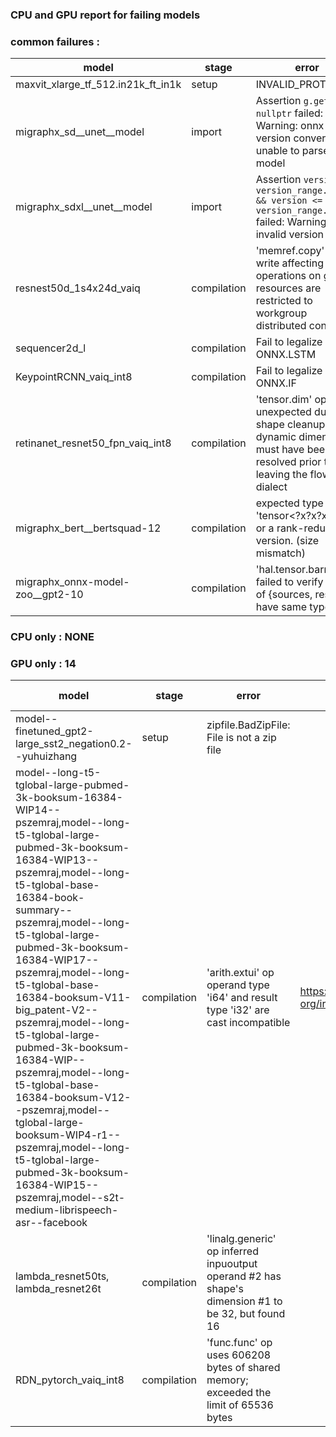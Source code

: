 ### CPU and GPU report for failing models

### common failures : 

| model | stage | error | issue no | 
|---|---|---|---|
|maxvit_xlarge_tf_512.in21k_ft_in1k|setup|INVALID_PROTOBUF||
|migraphx_sd__unet__model|import|Assertion `g.get() != nullptr` failed: Warning: onnx version converter is unable to parse input model||
|migraphx_sdxl__unet__model|import| Assertion `version >= version_range.first && version <= version_range.second` failed: Warning: invalid version||
|resnest50d_1s4x24d_vaiq | compilation |'memref.copy' op write affecting operations on global resources are restricted to workgroup distributed contexts | https://github.com/iree-org/iree/issues/19760 |
|sequencer2d_l|compilation| Fail to legalize : ONNX.LSTM||
|KeypointRCNN_vaiq_int8|compilation| Fail to legalize : ONNX.IF||
|retinanet_resnet50_fpn_vaiq_int8|compilation| 'tensor.dim' op unexpected during shape cleanup; dynamic dimensions must have been resolved prior to leaving the flow dialect||
|migraphx_bert__bertsquad-12|compilation|expected type to be 'tensor<?x?x?xf32>' or a rank-reduced version. (size mismatch)||
|migraphx_onnx-model-zoo__gpt2-10|compilation|'hal.tensor.barrier' op failed to verify that all of {sources, results} have same type||

### CPU only : NONE

### GPU only : 14

| model | stage | error | issue no | CPU status|
|---|---|---|---|---|
|model--finetuned_gpt2-large_sst2_negation0.2--yuhuizhang|setup|zipfile.BadZipFile: File is not a zip file|| PASS|
|model--long-t5-tglobal-large-pubmed-3k-booksum-16384-WIP14--pszemraj,model--long-t5-tglobal-large-pubmed-3k-booksum-16384-WIP13--pszemraj,model--long-t5-tglobal-base-16384-book-summary--pszemraj,model--long-t5-tglobal-large-pubmed-3k-booksum-16384-WIP17--pszemraj,model--long-t5-tglobal-base-16384-booksum-V11-big_patent-V2--pszemraj,model--long-t5-tglobal-large-pubmed-3k-booksum-16384-WIP--pszemraj,model--long-t5-tglobal-base-16384-booksum-V12--pszemraj,model--tglobal-large-booksum-WIP4-r1--pszemraj,model--long-t5-tglobal-large-pubmed-3k-booksum-16384-WIP15--pszemraj,model--s2t-medium-librispeech-asr--facebook|compilation|'arith.extui' op operand type 'i64' and result type 'i32' are cast incompatible | https://github.com/iree-org/iree/issues/19179|| PASS|
|lambda_resnet50ts, lambda_resnet26t|compilation|'linalg.generic' op inferred inpuoutput operand #2 has shape's dimension #1 to be 32, but found 16||PASS|
|RDN_pytorch_vaiq_int8|compilation|'func.func' op uses 606208 bytes of shared memory; exceeded the limit of 65536 bytes||Numerics|
